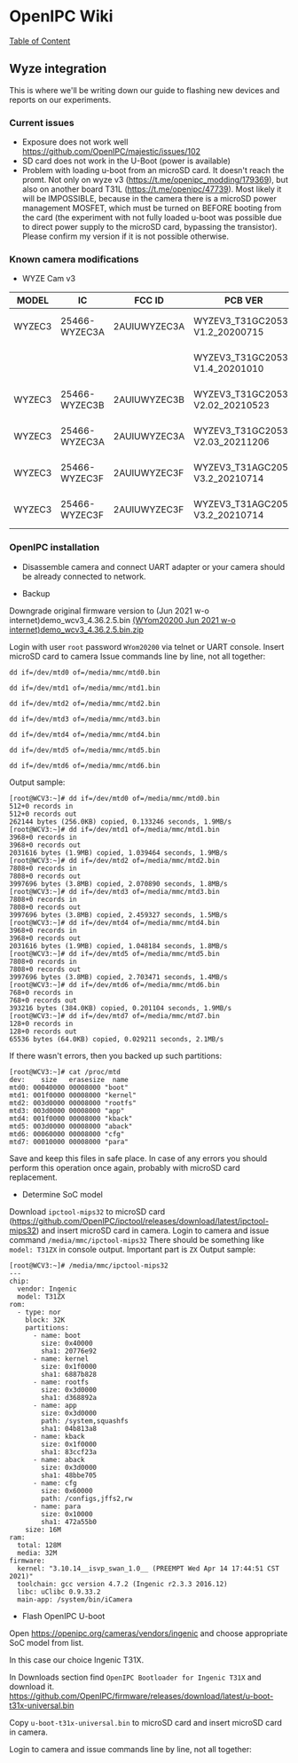 # OpenIPC Wiki
[Table of Content](../index.md)

Wyze integration
----------------

This is where we'll be writing down our guide to flashing new devices and reports on our experiments.

### Current issues

* Exposure does not work well https://github.com/OpenIPC/majestic/issues/102
* SD card does not work in the U-Boot (power is available)
* Problem with loading u-boot from an microSD card. It doesn't reach the promt. Not only on wyze v3 (https://t.me/openipc_modding/179369), but also on another board T31L (https://t.me/openipc/47739). Most likely it will be IMPOSSIBLE, because in the camera there is a microSD power management MOSFET, which must be turned on BEFORE booting from the card (the experiment with not fully loaded u-boot was possible due to direct power supply to the microSD card, bypassing the transistor). Please confirm my version if it is not possible otherwise.

### Known camera modifications
* WYZE Cam v3

| MODEL | IC | FCC ID | PCB VER | SoC | WIFI | NOTES |
| --- | --- | --- | --- | --- | --- | --- |
| WYZEC3 | 25466-WYZEC3A | 2AUIUWYZEC3A | WYZEV3_T31GC2053 V1.2_20200715 | T31X | SDIO: Realtek 8189FTV | MAC: 7C:78:B2:99:6E:BA https://youtu.be/jm4wze_HY78 |
|  |  |  | WYZEV3_T31GC2053 V1.4_20201010 | T31 | SDIO: Realtek 8189FTV | MAC: 7C:78:B2:69:95:C9 https://youtu.be/t7Nzo-KXTH0 |
| WYZEC3 | 25466-WYZEC3B | 2AUIUWYZEC3B | WYZEV3_T31GC2053 V2.02_20210523 | T31ZX | SDIO: Realtek 8189FTV | https://t.me/openipc/38728 https://t.me/openipc/38753 |
| WYZEC3 | 25466-WYZEC3A | 2AUIUWYZEC3A | WYZEV3_T31GC2053 V2.03_20211206 | T31X | SDIO: AltoBeam 6031 | https://t.me/openipc/45444 https://t.me/openipc/48942|
| WYZEC3 | 25466-WYZEC3F | 2AUIUWYZEC3F | WYZEV3_T31AGC2053 V3.2_20210714 | T31A BGA | SDIO: AltoBeam 6031 | https://t.me/openipc/43299 https://t.me/openipc/38755 https://t.me/openipc/38757 |
| WYZEC3 | 25466-WYZEC3F | 2AUIUWYZEC3F | WYZEV3_T31AGC2053 V3.2_20210714 | T31A BGA | SDIO: AltoBeam 6031 | MAC:D0:3F:27:4F:23:19 https://youtu.be/VkqX9yg0odU |

### OpenIPC installation
* Disassemble camera and connect UART adapter
  or your camera should be already connected to network.

* Backup

Downgrade original firmware version to (Jun 2021 w-o internet)demo_wcv3_4.36.2.5.bin 
[(WYom20200 Jun 2021 w-o internet)demo_wcv3_4.36.2.5.bin.zip](https://github.com/OpenIPC/wiki/files/10755387/WYom20200.Jun.2021.w-o.internet.demo_wcv3_4.36.2.5.bin.zip)

Login with user `root` password `WYom20200` via telnet or UART console.
Insert microSD card to camera
Issue commands line by line, not all together:

`dd if=/dev/mtd0 of=/media/mmc/mtd0.bin`

`dd if=/dev/mtd1 of=/media/mmc/mtd1.bin`

`dd if=/dev/mtd2 of=/media/mmc/mtd2.bin`

`dd if=/dev/mtd3 of=/media/mmc/mtd3.bin`

`dd if=/dev/mtd4 of=/media/mmc/mtd4.bin`

`dd if=/dev/mtd5 of=/media/mmc/mtd5.bin`

`dd if=/dev/mtd6 of=/media/mmc/mtd6.bin`


Output sample:
```
[root@WCV3:~]# dd if=/dev/mtd0 of=/media/mmc/mtd0.bin
512+0 records in
512+0 records out
262144 bytes (256.0KB) copied, 0.133246 seconds, 1.9MB/s
[root@WCV3:~]# dd if=/dev/mtd1 of=/media/mmc/mtd1.bin
3968+0 records in
3968+0 records out
2031616 bytes (1.9MB) copied, 1.039464 seconds, 1.9MB/s
[root@WCV3:~]# dd if=/dev/mtd2 of=/media/mmc/mtd2.bin
7808+0 records in
7808+0 records out
3997696 bytes (3.8MB) copied, 2.070890 seconds, 1.8MB/s
[root@WCV3:~]# dd if=/dev/mtd3 of=/media/mmc/mtd3.bin
7808+0 records in
7808+0 records out
3997696 bytes (3.8MB) copied, 2.459327 seconds, 1.5MB/s
[root@WCV3:~]# dd if=/dev/mtd4 of=/media/mmc/mtd4.bin
3968+0 records in
3968+0 records out
2031616 bytes (1.9MB) copied, 1.048184 seconds, 1.8MB/s
[root@WCV3:~]# dd if=/dev/mtd5 of=/media/mmc/mtd5.bin
7808+0 records in
7808+0 records out
3997696 bytes (3.8MB) copied, 2.703471 seconds, 1.4MB/s
[root@WCV3:~]# dd if=/dev/mtd6 of=/media/mmc/mtd6.bin
768+0 records in
768+0 records out
393216 bytes (384.0KB) copied, 0.201104 seconds, 1.9MB/s
[root@WCV3:~]# dd if=/dev/mtd7 of=/media/mmc/mtd7.bin
128+0 records in
128+0 records out
65536 bytes (64.0KB) copied, 0.029211 seconds, 2.1MB/s
```
If there wasn't errors, then you backed up such partitions:
```
[root@WCV3:~]# cat /proc/mtd 
dev:    size   erasesize  name
mtd0: 00040000 00008000 "boot"
mtd1: 001f0000 00008000 "kernel"
mtd2: 003d0000 00008000 "rootfs"
mtd3: 003d0000 00008000 "app"
mtd4: 001f0000 00008000 "kback"
mtd5: 003d0000 00008000 "aback"
mtd6: 00060000 00008000 "cfg"
mtd7: 00010000 00008000 "para"
```
Save and keep this files in safe place.
In case of any errors you should perform this operation once again, probably with microSD card replacement.

* Determine SoC model

Download `ipctool-mips32` to microSD card (https://github.com/OpenIPC/ipctool/releases/download/latest/ipctool-mips32) and insert microSD card in camera.
Login to camera and issue command `/media/mmc/ipctool-mips32`
There should be something like `model: T31ZX` in console output. Important part is `ZX`
Output sample:
```
[root@WCV3:~]# /media/mmc/ipctool-mips32 
---
chip:
  vendor: Ingenic
  model: T31ZX
rom:
  - type: nor
    block: 32K
    partitions:
      - name: boot
        size: 0x40000
        sha1: 20776e92
      - name: kernel
        size: 0x1f0000
        sha1: 6887b828
      - name: rootfs
        size: 0x3d0000
        sha1: d368892a
      - name: app
        size: 0x3d0000
        path: /system,squashfs
        sha1: 04b813a8
      - name: kback
        size: 0x1f0000
        sha1: 83ccf23a
      - name: aback
        size: 0x3d0000
        sha1: 48bbe705
      - name: cfg
        size: 0x60000
        path: /configs,jffs2,rw
      - name: para
        size: 0x10000
        sha1: 472a55b0
    size: 16M
ram:
  total: 128M
  media: 32M
firmware:
  kernel: "3.10.14__isvp_swan_1.0__ (PREEMPT Wed Apr 14 17:44:51 CST 2021)"
  toolchain: gcc version 4.7.2 (Ingenic r2.3.3 2016.12) 
  libc: uClibc 0.9.33.2
  main-app: /system/bin/iCamera

```
* Flash OpenIPC U-boot

Open https://openipc.org/cameras/vendors/ingenic and choose appropriate SoC model from list.

In this case our choice Ingenic T31X.

In Downloads section find `OpenIPC Bootloader for Ingenic T31X` and download it.
https://github.com/OpenIPC/firmware/releases/download/latest/u-boot-t31x-universal.bin

Copy `u-boot-t31x-universal.bin` to microSD card and insert microSD card in camera.

Login to camera and issue commands line by line, not all together:
